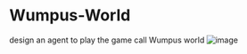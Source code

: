 # Wumpus-World
design an agent to play the game call Wumpus world
![image](http://github.com/14080204/readme_add_pic/Wumpus-World/1.PNG)
